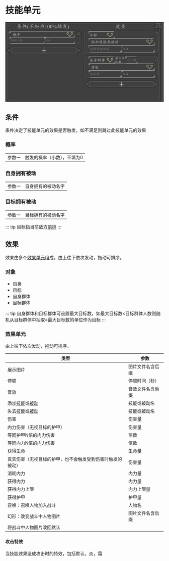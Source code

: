 # 技能单元
![技能单元](../../assets/spell-unit.jpg)

## 条件
条件决定了技能单元的效果是否触发，如不满足则跳过此技能单元的效果

### 概率
|||
| --- | ----------- |
|参数一|触发的概率（小数），不填为0|

### 自身拥有被动
|||
| --- | ----------- |
|参数一|自身拥有的被动名字|

### 目标拥有被动
|||
| --- | ----------- |
|参数一|目标拥有的被动名字|

::: tip
目标指当前敌方[前排](./combat.html#前排)
:::

## 效果
效果由多个[效果单元](#效果单元)组成，由上往下依次发动，拖动可排序。

### 对象
- 自身
- 目标
- 自身群体
- 目标群体

::: tip
自身群体和目标群体可设置最大目标数，如最大目标数<目标群体人数则随机从目标群体中抽取=最大目标数的单位作为目标
:::

### 效果单元

由上往下依次发动，拖动可排序。

|类型|参数|
| --- | ----------- |
|展示图片|图片文件名含后缀|
|停顿|停顿时间（秒）|
|音效|音效文件名含后缀|
|添加[技能](./spell.html)或[被动](./passive.html)|技能或被动名|
|失去[技能](./spell.html)或[被动](./passive.html)|技能或被动名|
|伤害|伤害量|
|内力伤害（无视目标的护甲）|伤害量|
|等同护甲N倍的内力伤害|倍数|
|等同内力N倍的内力伤害|倍数|
|获得生命|生命量|
|真实伤害（无视目标的护甲，也不会触发受到伤害时触发的被动）|伤害量|
|消耗内力|内力量|
|获得内力|内力量|
|获得内力上限|内力上限量|
|获得护甲|护甲量|
|召唤：召唤人物加入战斗|人物名|
|幻形：改变战斗中人物图片|图片文件名含后缀|
|将战斗中人物图片改回默认||

#### 攻击特效
当技能效果造成攻击时的特效，包括默认，炎，霜
